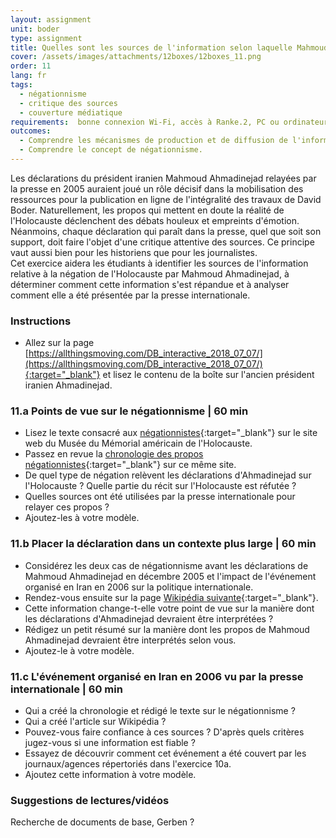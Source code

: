 ```yaml
---
layout: assignment
unit: boder
type: assignment
title: Quelles sont les sources de l'information selon laquelle Mahmoud Ahmadinejad a nié l'existence de l'Holocauste ?  
cover: /assets/images/attachments/12boxes/12boxes_11.png
order: 11
lang: fr
tags: 
  - négationnisme
  - critique des sources
  - couverture médiatique
requirements:  bonne connexion Wi-Fi, accès à Ranke.2, PC ou ordinateur portable, application installée sur le PC ou le portable permettant de visualiser des vidéos
outcomes: 
  - Comprendre les mécanismes de production et de diffusion de l'information à l'ère analogique et à l'ère numérique.
  - Comprendre le concept de négationnisme. 
---
```


Les déclarations du président iranien Mahmoud Ahmadinejad relayées par la presse en 2005 auraient joué un rôle décisif dans la mobilisation des ressources pour la publication en ligne de l'intégralité des travaux de David Boder. Naturellement, les propos qui mettent en doute la réalité de l'Holocauste déclenchent des débats houleux et empreints d'émotion. Néanmoins, chaque déclaration qui paraît dans la presse, quel que soit son support, doit faire l'objet d'une critique attentive des sources. Ce principe vaut aussi bien pour les historiens que pour les journalistes.  
Cet exercice aidera les étudiants à identifier les sources de l'information relative à la négation de l'Holocauste par Mahmoud Ahmadinejad, à déterminer comment cette information s'est répandue et à analyser comment elle a été présentée par la presse internationale.

<!-- more -->

<!-- briefing-student -->

### Instructions
<!-- section-contents -->

- Allez sur la page [https://allthingsmoving.com/DB_interactive_2018_07_07/](https://allthingsmoving.com/DB_interactive_2018_07_07/){:target="_blank"} et lisez le contenu de la boîte sur l'ancien président iranien Ahmadinejad.

<!-- section -->

### 11.a  Points de vue sur le négationnisme | 60 min
<!-- section-contents -->

- Lisez le texte consacré aux [négationnistes](https://www.ushmm.org/wlc/fr/article.php?ModuleId=10007272){:target="_blank"} sur le site web du Musée du Mémorial américain de l'Holocauste.
- Passez en revue la [chronologie des propos négationnistes](https://www.ushmm.org/wlc/fr/article.php?ModuleId=10008003){:target="_blank"} sur ce même site.     
- De quel type de négation relèvent les déclarations d'Ahmadinejad sur l'Holocauste ? Quelle partie du récit sur l'Holocauste est réfutée ?
- Quelles sources ont été utilisées par la presse internationale pour relayer ces propos ?
- Ajoutez-les à votre modèle.

<!-- section -->

### 11.b  Placer la déclaration dans un contexte plus large | 60 min
<!-- section-contents -->

- Considérez les deux cas de négationnisme avant les déclarations de Mahmoud Ahmadinejad en décembre 2005 et l'impact de l'événement organisé en Iran en 2006 sur la politique internationale. 
- Rendez-vous ensuite sur la page [Wikipédia suivante](https://fr.wikipedia.org/wiki/Concours_international_de_caricatures_sur_l%27Holocauste){:target="_blank"}.
- Cette information change-t-elle votre point de vue sur la manière dont les déclarations d'Ahmadinejad devraient être interprétées ? 
- Rédigez un petit résumé sur la manière dont les propos de Mahmoud Ahmadinejad devraient être interprétés selon vous.
- Ajoutez-le à votre modèle.

<!-- section -->

### 11.c  L'événement organisé en Iran en 2006 vu par la presse internationale | 60 min
<!-- section-contents -->

- Qui a créé la chronologie et rédigé le texte sur le négationnisme ? 
- Qui a créé l'article sur Wikipédia ? 
- Pouvez-vous faire confiance à ces sources ? D'après quels critères jugez-vous si une information est fiable ? 
- Essayez de découvrir comment cet événement a été couvert par les journaux/agences répertoriés dans l'exercice 10a.
- Ajoutez cette information à votre modèle. 

<!-- section -->
 
### Suggestions de lectures/vidéos
<!-- section-contents -->

Recherche de documents de base, Gerben ? 

<!-- briefing-teacher -->
